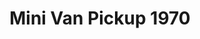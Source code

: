 ---
    title: Mini Van Pickup 1970
    slug: Mini-Van-Pickup-1970
    description:
    code: Mini-Van-Pickup-1970
    image: https://cmdiy-archive.s3.us-east-1.amazonaws.com/adverts/images/Mini+Van+Pickup+1970.jpeg
    download: https://cmdiy-archive.s3.us-east-1.amazonaws.com/adverts/documents/Mini+Van+Pickup+1970.pdf
---